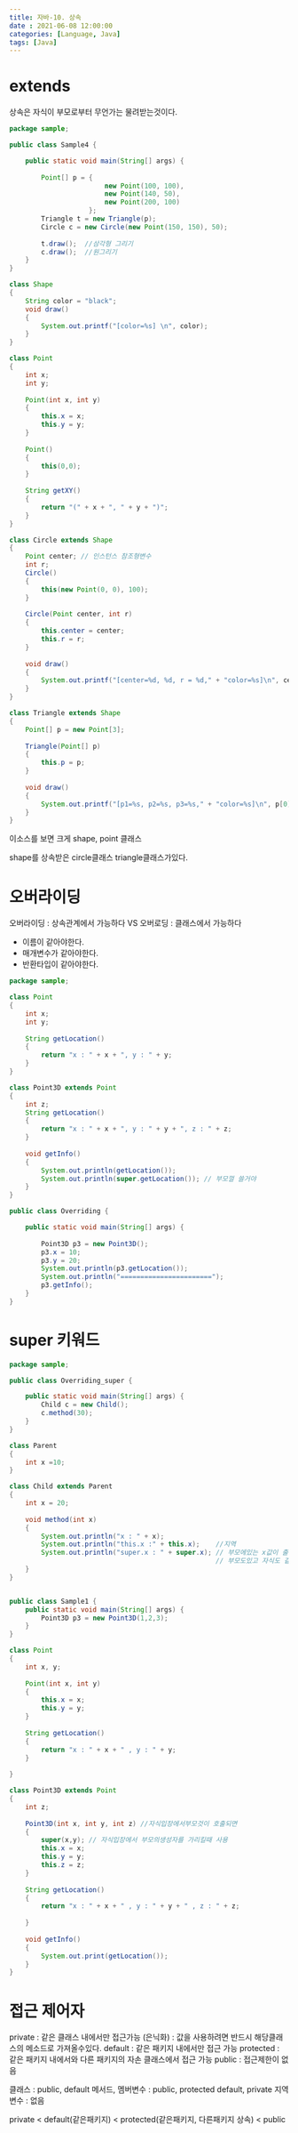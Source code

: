 ```yaml
---
title: 자바-10. 상속
date : 2021-06-08 12:00:00
categories: [Language, Java]
tags: [Java]
---
```


# extends

상속은 자식이 부모로부터 무언가는 물려받는것이다.

```java
package sample;

public class Sample4 {

	public static void main(String[] args) {
		
		Point[] p = {
						new Point(100, 100),
						new Point(140, 50),
						new Point(200, 100)
					};
		Triangle t = new Triangle(p);
		Circle c = new Circle(new Point(150, 150), 50);
		
		t.draw();  //삼각형 그리기
		c.draw();  //원그리기
	}
}

class Shape
{
	String color = "black";
	void draw()
	{
		System.out.printf("[color=%s] \n", color);
	}
}

class Point
{
	int x;
	int y;
	
	Point(int x, int y)
	{
		this.x = x;
		this.y = y;
	}
	
	Point()
	{
		this(0,0);
	}
	
	String getXY()
	{
		return "(" + x + ", " + y + ")";
	}
}

class Circle extends Shape
{
	Point center; // 인스턴스 참조형변수
	int r;
	Circle()
	{
		this(new Point(0, 0), 100);
	}
	
	Circle(Point center, int r)
	{
		this.center = center;
		this.r = r;
	}
	
	void draw()
	{
		System.out.printf("[center=%d, %d, r = %d," + "color=%s]\n", center.x, center.y, r, color);
	}
}

class Triangle extends Shape
{
	Point[] p = new Point[3];
	
	Triangle(Point[] p)
	{
		this.p = p;
	}
	
	void draw()
	{
		System.out.printf("[p1=%s, p2=%s, p3=%s," + "color=%s]\n", p[0].getXY(), p[1].getXY(), p[2].getXY(), color);
	}
}
```



이소스를 보면 크게 shape, point 클래스

shape를 상속받은 circle클래스 triangle클래스가있다.



# 오버라이딩

오버라이딩 : 상속관계에서 가능하다  VS 오버로딩 : 클래스에서 가능하다

- 이름이 같아야한다.
- 매개변수가 같아야한다.
- 반환타입이 같아야한다.

```java
package sample;

class Point
{
	int x;
	int y;
	
	String getLocation()
	{
		return "x : " + x + ", y : " + y;
	}
}

class Point3D extends Point
{
	int z;
	String getLocation()
	{
		return "x : " + x + ", y : " + y + ", z : " + z;
	}
	
	void getInfo()
	{
		System.out.println(getLocation());
		System.out.println(super.getLocation()); // 부모껄 쓸거야 
	}
}

public class Overriding {

	public static void main(String[] args) {
	
		Point3D p3 = new Point3D();
		p3.x = 10;
		p3.y = 20;
		System.out.println(p3.getLocation());
		System.out.println("=======================");
		p3.getInfo();
	}
}

```



# super 키워드

```java
package sample;

public class Overriding_super {

	public static void main(String[] args) {
		Child c = new Child();
		c.method(30);
	}
}

class Parent
{
	int x =10;
}

class Child extends Parent
{
	int x = 20;
	
	void method(int x)
	{
		System.out.println("x : " + x);
		System.out.println("this.x :" + this.x);	//지역
		System.out.println("super.x : " + super.x); // 부모에있는 x값이 출력된다.
													// 부모도있고 자식도 같은 변수일때 super를 사용한다.
	}
}
```

```java

public class Sample1 {
	public static void main(String[] args) {
		Point3D p3 = new Point3D(1,2,3);
	}
}

class Point
{
	int x, y;
	
	Point(int x, int y)
	{
		this.x = x;
		this.y = y;
	}
	
	String getLocation()
	{
		return "x : " + x + " , y : " + y;
	}
	
}

class Point3D extends Point
{
	int z;
	
	Point3D(int x, int y, int z) //자식입장에서부모것이 호출되면
	{
		super(x,y); // 자식입장에서 부모의생성자를 가리킬때 사용
		this.x = x;
		this.y = y;
		this.z = z;
	}
	
	String getLocation()
	{
		return "x : " + x + " , y : " + y + " , z : " + z;
		
	}
	
	void getInfo()
	{
		System.out.print(getLocation());
	}
}
```

# 접근 제어자

private : 같은 클래스 내에서만 접근가능 (은닉화) 
        : 값을 사용하려면 반드시 해당클래스의 메소드로 가져올수있다.
default : 같은 패키지 내에서만 접근 가능
protected : 같은 패키지 내에서와 다른 패키지의 자손 클래스에서 접근 가능
public : 접근제한이 없음


클래스 : public, default
메서드, 멤버변수 : public, protected default, private
지역변수 : 없음


private < default(같은패키지) < protected(같은패키지, 다른패키지 상속) < public






























```
